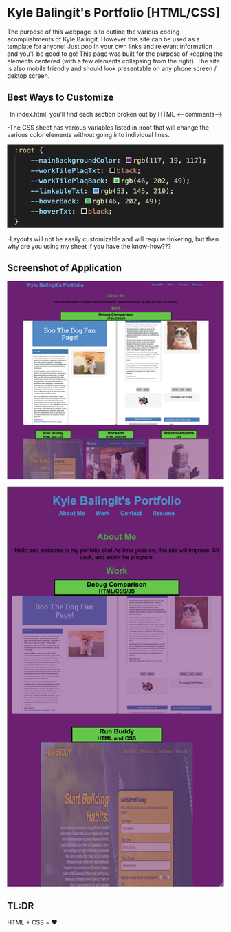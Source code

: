 # Kyle Balingit's Portfolio [HTML/CSS]

The purpose of this webpage is to outline the various coding acomplishments of Kyle Balingit. However this site can be used as a template for anyone! Just pop in your own links and relevant information and you'll be good to go! This page was built for the purpose of keeping the elements centered (with a few elements collapsing from the right). The site is also mobile friendly and should look presentable on any phone screen / dektop screen. 

## Best Ways to Customize 

-In index.html, you'll find each section broken out by HTML <--comments-->

-The CSS sheet has various variables listed in :root that will change the various color elements without going into individual lines.

![alt text](./assets/images/css_variables.png)

-Layouts will not be easily customizable and will require tinkering, but then why are you using my sheet if you have the know-how???

## Screenshot of Application

![alt text](./assets/images/desktop_layout.png)

![alt text](./assets/images/mobile_layout.png)

## TL:DR

HTML + CSS = ❤️️
